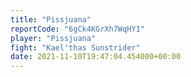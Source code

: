 ```yaml
---
title: "Pissjuana"
reportCode: "6gCk4KGrXh7WqHY1"
player: "Pissjuana"
fight: "Kael'thas Sunstrider"
date: 2021-11-10T19:47:04.454000+00:00
---
```

